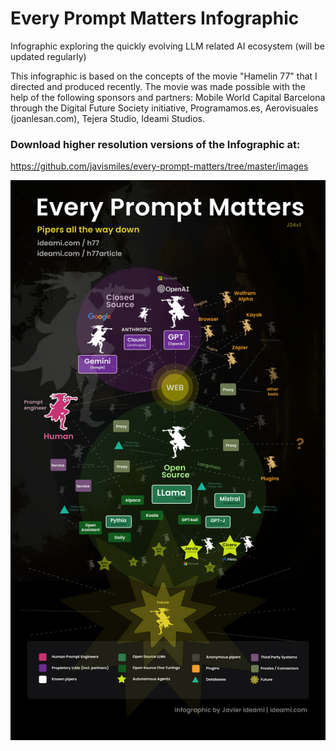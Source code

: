 # Every Prompt Matters Infographic
Infographic exploring the quickly evolving LLM related AI ecosystem (will be updated regularly)

This infographic is based on the concepts of the movie "Hamelin 77" that I directed and produced recently. The movie was made possible with the help of the following sponsors and partners: Mobile World Capital Barcelona through the Digital Future Society initiative, Programamos.es, Aerovisuales (joanlesan.com), Tejera Studio, Ideami Studios.

### Download higher resolution versions of the Infographic at:
https://github.com/javismiles/every-prompt-matters/tree/master/images

![Alt text](./images/Every-Prompt-Matters-Infographic-Javier-Ideami-aug24v1.jpg?raw=true "Every Prompt Matters Infographic")
